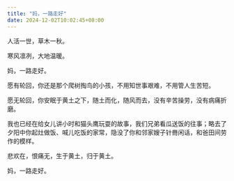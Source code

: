 ```yaml
---
title: "妈，一路走好"
date: 2024-12-02T10:02:45+08:00
---
```


人活一世，草木一秋。

寒风凛冽，大地温暖。

妈，一路走好。

愿有轮回，你还是那个爬树掏鸟的小孩，不用知世事艰难，不用管人生苦短。

愿无轮回，你安眠于黄土之下，随土而化，随风而去，没有辛苦操劳，没有病痛折磨。

我也已经在给女儿讲小时和猫头鹰玩耍的故事，我们兄弟看瓜送饭的往事；略去了夕阳中你起灶做饭、喊儿吃饭的家常，隐没了你和邻家嫂子针黹闲话，和爸田间劳作的模样。

悲欢在，恨痛无，生于黄土，归于黄土。

妈，一路走好。
